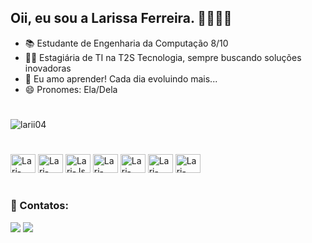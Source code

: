 ## Oii, eu sou a Larissa Ferreira. 👋👱🏻‍♀️

- 📚 Estudante de Engenharia da Computação 8/10
- 👩‍💻 Estagiária de TI na T2S Tecnologia, sempre buscando soluções inovadoras
- 🌱 Eu amo aprender! Cada dia evoluindo mais...
- 😄 Pronomes: Ela/Dela
#

<img src="https://github-readme-stats.vercel.app/api/top-langs?username=Larii04&show_icons=true&locale=en&layout=compact&theme=dark" alt="larii04"/>

#

<div style="display: inline-block;">
  <a href = "https://github.com/Larii04"><img alt="Lari-HTML" height="30" width="40" src="https://cdn.jsdelivr.net/gh/devicons/devicon@latest/icons/html5/html5-original.svg"></a>
  <a href = "https://github.com/Larii04"><img alt="Lari-CSS" height="30" width="40" src="https://cdn.jsdelivr.net/gh/devicons/devicon@latest/icons/css3/css3-original.svg"></a>
  <a href = "https://github.com/Larii04"><img alt="Lari-Js" height="30" width="40" src="https://cdn.jsdelivr.net/gh/devicons/devicon@latest/icons/javascript/javascript-original.svg"></a>
  <a href = "https://github.com/Larii04"><img alt="Lari-Csharp" height="30" width="40" src="https://cdn.jsdelivr.net/gh/devicons/devicon@latest/icons/csharp/csharp-original.svg"></a>
  <a href = "https://github.com/Larii04"><img alt="Lari-C++" height="30" width="40" src="https://cdn.jsdelivr.net/gh/devicons/devicon@latest/icons/cplusplus/cplusplus-original.svg"></a>
  <a href = "https://github.com/Larii04"><img alt="Lari-ReactNative" height="30" width="40" src="https://reactnative.dev/img/header_logo.svg"></a>
  <a href = "https://github.com/Larii04"><img alt="Lari-Python" height="30" width="40" src="https://cdn.jsdelivr.net/gh/devicons/devicon@latest/icons/python/python-original.svg"></a>
</div>

#
### 📱 Contatos:
<div style="display: inline_block">
  <a href = "mailto:larissagfandrade@gmail.com"><img src="https://img.shields.io/badge/-Gmail-%23333?style=for-the-badge&logo=gmail&logoColor=red" target="_blank"></a>
  <a href="https://www.linkedin.com/in/larissa-ferreira-643073201/" target="_blank"><img src="https://img.shields.io/badge/-LinkedIn-%230077B5?style=for-the-badge&logo=linkedin&logoColor=white" target="_blank"></a>

  
</div>
